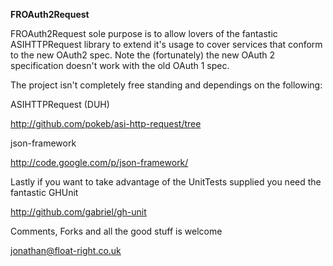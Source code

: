 **FROAuth2Request**

FROAuth2Request sole purpose is to allow lovers of the fantastic ASIHTTPRequest library to extend it's usage to cover services that conform to the new OAuth2 spec. Note the (fortunately) the new OAuth 2 specification doesn't work with the old OAuth 1 spec.

The project isn't completely free standing and dependings on the following:

ASIHTTPRequest (DUH)

http://github.com/pokeb/asi-http-request/tree

json-framework

http://code.google.com/p/json-framework/

Lastly if you want to take advantage of the UnitTests supplied you need the fantastic GHUnit

http://github.com/gabriel/gh-unit


Comments, Forks and all the good stuff is welcome

jonathan@float-right.co.uk
